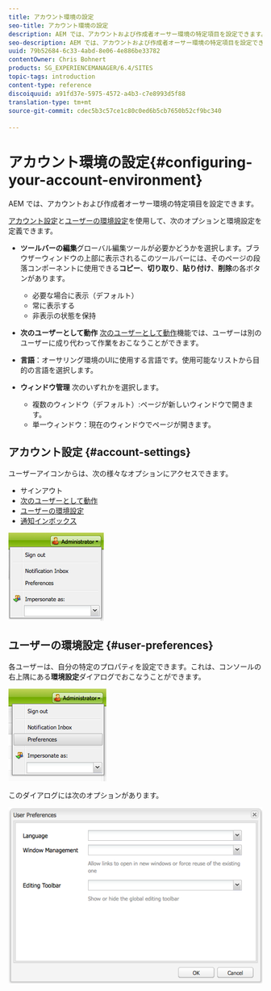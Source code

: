 ```yaml
---
title: アカウント環境の設定
seo-title: アカウント環境の設定
description: AEM では、アカウントおよび作成者オーサー環境の特定項目を設定できます。
seo-description: AEM では、アカウントおよび作成者オーサー環境の特定項目を設定できます。
uuid: 79b52684-6c33-4abd-8e06-4e886be33782
contentOwner: Chris Bohnert
products: SG_EXPERIENCEMANAGER/6.4/SITES
topic-tags: introduction
content-type: reference
discoiquuid: a91fd37e-5975-4572-a4b3-c7e8993d5f88
translation-type: tm+mt
source-git-commit: cdec5b3c57ce1c80c0ed6b5cb7650b52cf9bc340

---
```



# アカウント環境の設定{#configuring-your-account-environment}

AEM では、アカウントおよび作成者オーサー環境の特定項目を設定できます。

[アカウント設定](#account-settings)と[ユーザーの環境設定](#user-preferences)を使用して、次のオプションと環境設定を定義できます。

* **ツールバーの編集**&#x200B;グローバル編集ツールが必要かどうかを選択します。ブラウザーウィンドウの上部に表示されるこのツールバーには、そのページの段落コンポーネントに使用できる&#x200B;**コピー**、**切り取り**、**貼り付け**、**削除**&#x200B;の各ボタンがあります。

   * 必要な場合に表示（デフォルト）
   * 常に表示する
   * 非表示の状態を保持

* **次のユーザーとして動作**
[次のユーザーとして動作](/help/sites-administering/security.md#impersonating-another-user)機能では、ユーザーは別のユーザーに成り代わって作業をおこなうことができます。

* **言語**：オーサリング環境のUIに使用する言語です。使用可能なリストから目的の言語を選択します。

* **ウィンドウ管理**
次のいずれかを選択します。

   * 複数のウィンドウ（デフォルト）:ページが新しいウィンドウで開きます。
   * 単一ウィンドウ：現在のウィンドウでページが開きます。

## アカウント設定 {#account-settings}

ユーザーアイコンからは、次の様々なオプションにアクセスできます。

* サインアウト
* [次のユーザーとして動作](/help/sites-administering/security.md#impersonating-another-user)
* [ユーザーの環境設定](#user-preferences)
* [通知インボックス](/help/sites-classic-ui-authoring/author-env-inbox.md)

![chlimage_1-170](assets/chlimage_1-170.png)

## ユーザーの環境設定 {#user-preferences}

各ユーザーは、自分の特定のプロパティを設定できます。これは、コンソールの右上隅にある&#x200B;**環境設定**&#x200B;ダイアログでおこなうことができます。

![screen_shot_2012-02-08at105033am](assets/screen_shot_2012-02-08at105033am.png)

このダイアログには次のオプションがあります。

![chlimage_1-171](assets/chlimage_1-171.png)

